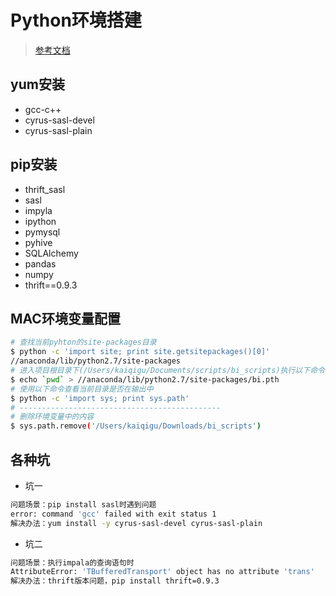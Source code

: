 # Python环境搭建

> [参考文档](https://github.com/cloudera/impyla)

## yum安装
- gcc-c++
- cyrus-sasl-devel 
- cyrus-sasl-plain

## pip安装

- thrift_sasl
- sasl
- impyla
- ipython
- pymysql
- pyhive
- SQLAlchemy
- pandas
- numpy
- thrift==0.9.3

## MAC环境变量配置
```sh
# 查找当前pyhton的site-packages目录
$ python -c 'import site; print site.getsitepackages()[0]'
//anaconda/lib/python2.7/site-packages
# 进入项目根目录下(/Users/kaiqigu/Documents/scripts/bi_scripts)执行以下命令
$ echo `pwd` > //anaconda/lib/python2.7/site-packages/bi.pth
# 使用以下命令查看当前目录是否在输出中
$ python -c 'import sys; print sys.path'
# ---------------------------------------------
# 删除环境变量中的内容
$ sys.path.remove('/Users/kaiqigu/Downloads/bi_scripts')
```

## 各种坑
- 坑一
```sh
问题场景：pip install sasl时遇到问题
error: command 'gcc' failed with exit status 1
解决办法：yum install -y cyrus-sasl-devel cyrus-sasl-plain
```
- 坑二
```sh
问题场景：执行impala的查询语句时
AttributeError: 'TBufferedTransport' object has no attribute 'trans'
解决办法：thrift版本问题，pip install thrift=0.9.3
```

